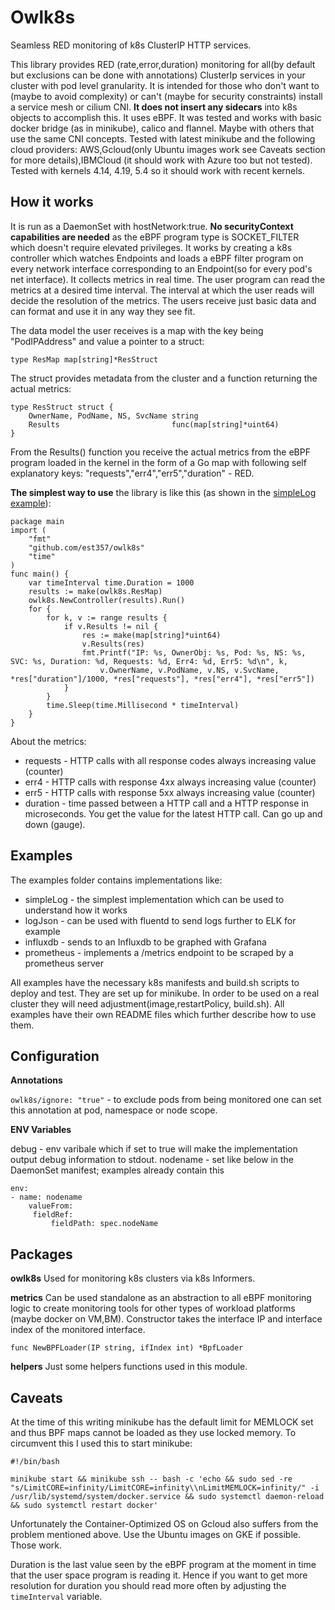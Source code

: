 # Owlk8s

Seamless RED monitoring of k8s ClusterIP HTTP services.


This library provides RED (rate,error,duration) monitoring for all(by default but exclusions can be done with annotations) ClusterIp services in your cluster with pod level granularity. It is intended for those who don't want to (maybe to avoid complexity) or can't (maybe for security constraints) install a service mesh or cilium CNI. **It does not insert any sidecars** into k8s objects to accomplish this. It uses eBPF. It was tested and works with basic docker bridge (as in minikube), calico and flannel. Maybe with others that use the same CNI concepts.
Tested with latest minikube and the following cloud providers: AWS,Gcloud(only Ubuntu images work see Caveats section for more details),IBMCloud (it should work with Azure too but not tested). Tested with kernels 4.14, 4.19, 5.4 so it should work with recent kernels.

## How it works  

It is run as a DaemonSet with hostNetwork:true. **No securityContext capabilities are needed** as the eBPF program type is SOCKET_FILTER which doesn't require elevated privileges. It works by creating a k8s controller which watches Endpoints and loads a eBPF filter program on every network interface corresponding to an Endpoint(so for every pod's net interface). It collects metrics in real time. The user program can read the metrics at a desired time interval. The interval at which the user reads will decide the resolution of the metrics.
The users receive just basic data and can format and use it in any way they see fit.

The data model the user receives is a map with the key being "PodIPAddress" and value a pointer to a struct:
```
type ResMap map[string]*ResStruct
```
The struct provides metadata from the cluster and a function returning the actual metrics:
```
type ResStruct struct {
	OwnerName, PodName, NS, SvcName string
	Results                         func(map[string]*uint64)
}

```
From the Results() function you receive the actual metrics from the eBPF program loaded in the kernel in the form of a Go map with following self explanatory keys: "requests","err4","err5","duration" - RED.

**The simplest way to use** the library is like this (as shown in the [simpleLog example](../examples/simpleLog/main.go)):
```
package main
import (
	"fmt"
	"github.com/est357/owlk8s"
	"time"
)
func main() {
	var timeInterval time.Duration = 1000
	results := make(owlk8s.ResMap)
	owlk8s.NewController(results).Run()
	for {
		for k, v := range results {
			if v.Results != nil {
				res := make(map[string]*uint64)
				v.Results(res)
				fmt.Printf("IP: %s, OwnerObj: %s, Pod: %s, NS: %s, SVC: %s, Duration: %d, Requests: %d, Err4: %d, Err5: %d\n", k,
					v.OwnerName, v.PodName, v.NS, v.SvcName, *res["duration"]/1000, *res["requests"], *res["err4"], *res["err5"])
			}
		}
		time.Sleep(time.Millisecond * timeInterval)
	}
}
```
About the metrics:
* requests - HTTP calls with all response codes always increasing value (counter)
* err4 - HTTP calls with response 4xx always increasing value (counter)
* err5 - HTTP calls with response 5xx always increasing value (counter)
* duration - time passed between a HTTP call and a HTTP response in microseconds. You get the value for the latest HTTP call. Can go up and down (gauge).

## Examples
The examples folder contains implementations like:
* simpleLog - the simplest implementation which can be used to understand how it works
* logJson - can be used with fluentd to send logs further to ELK for example
* influxdb - sends to an Influxdb to be graphed with Grafana
* prometheus - implements a /metrics endpoint to be scraped by a prometheus server

All examples have the necessary k8s manifests and build.sh scripts to deploy and test. They are set up for minikube. In order to be used on a real cluster they will need adjustment(image,restartPolicy, build.sh). All examples have their own README files which further describe how to use them.

## Configuration
**Annotations**

`owlk8s/ignore: "true"` - to exclude pods from being monitored one can set this annotation at pod, namespace or node scope.

**ENV Variables**

debug - env varibale which if set to true will make the implementation output debug information to stdout.
nodename - set like below in the DaemonSet manifest; examples already contain this
```
env:
- name: nodename
	valueFrom:
	 fieldRef:
		 fieldPath: spec.nodeName
```

## Packages
**owlk8s**
Used for monitoring k8s clusters via k8s Informers.

**metrics**
Can be used standalone as an abstraction to all eBPF monitoring logic to create monitoring tools for other types of workload platforms (maybe docker on VM,BM). Constructor takes the interface IP and interface index of the monitored interface.
```
func NewBPFLoader(IP string, ifIndex int) *BpfLoader
```
**helpers**
Just some helpers functions used in this module.

## Caveats
At the time of this writing minikube has the default limit for MEMLOCK set and thus BPF maps cannot be loaded as they use locked memory. To circumvent this I used this to start minikube:
```
#!/bin/bash

minikube start && minikube ssh -- bash -c 'echo && sudo sed -re  "s/LimitCORE=infinity/LimitCORE=infinity\\nLimitMEMLOCK=infinity/" -i /usr/lib/systemd/system/docker.service && sudo systemctl daemon-reload && sudo systemctl restart docker'
```
Unfortunately the Container-Optimized OS on Gcloud also suffers from the problem mentioned above. Use the Ubuntu images on GKE if possible. Those work.

Duration is the last value seen by the eBPF program at the moment in time that the user space program is reading it. Hence if you want to get more resolution for duration you should read more often by adjusting the `timeInterval` variable.
